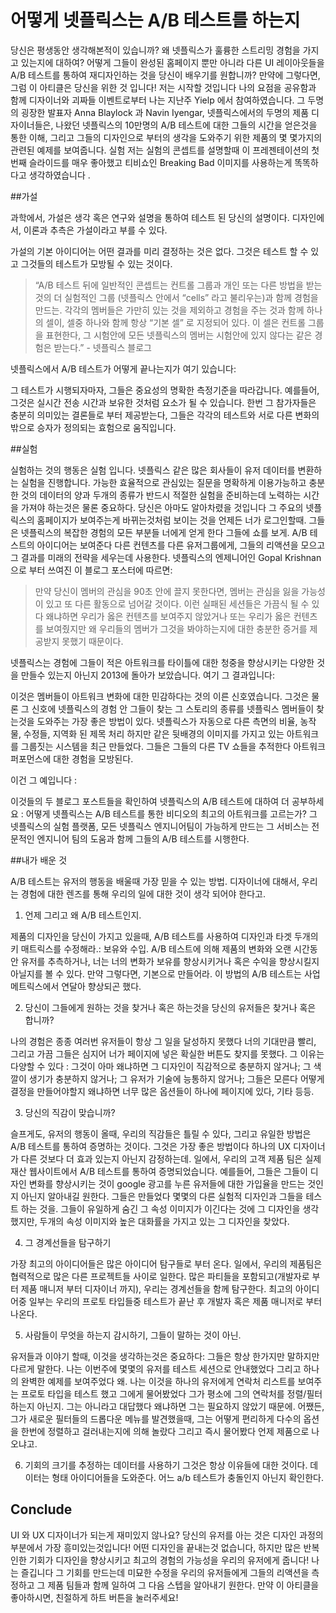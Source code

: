 어떻게 넷플릭스는 A/B 테스트를 하는지
==================
당신은 평생동안 생각해본적이 있습니까? 왜 넷플릭스가 훌륭한 스트리밍 경험을 가지고 있는지에 대하여?
어떻게 그들이 완성된 홈페이지 뿐만 아니라 다른 UI 레이아웃들을 A/B 테스트를 통하여 재디자인하는 것을 당신이 배우기를 원합니까? 만약에 그렇다면, 그럼 이 아티클은 당신을 위한 것 입니다!
저는 시작할 것입니다 나의 요점을 공유함과 함께 디자이너와 괴짜들 이벤트로부터 나는 지난주 Yielp 에서 참여하였습니다. 그 두명의 굉장한 발표자 Anna Blaylock 과 Navin Iyengar, 넷플릭스에서의 두명의 제품 디자이너들은, 나왔던 넷플릭스의 10만명의 A/B 테스트에 대한 그들의 시간을 얻은것을 통한 이해, 그리고 그들의 디자인으로 부터의 생각을 도와주기 위한 제품의 몇 몇가지의 관련된 예제를 보여줍니다.
실험
저는 실험의 콘셉트를 설명할때 이 프레젠테이션의 첫번째 슬라이드를 매우 좋아했고 티비쇼인 Breaking Bad 이미지를 사용하는게 똑똑하다고 생각하였습니다 .

##가설

과학에서, 가설은 생각 혹은 연구와 설명을 통하여 테스트 된 당신의 설명이다.
디자인에서, 이론과 추측은 가설이라고 부를 수 있다.

가설의 기본 아이디어는 어떤 결과를 미리 결정하는 것은 없다.
그것은 테스트 할 수 있고 그것들의 테스트가 모방될 수 있는 것이다.

> “A/B 테스트 뒤에 일반적인 콘셉트는 컨트롤 그룹과 개인 또는 다른 방법을 받는 것의 더 실험적인 그룹 (넷플릭스 안에서 “cells” 라고 불리우는)과 함께 경험을 만드는. 각각의 멤버들은 가만히 있는 것을 제외하고 경험을 주는 것과 함께 하나의 셀이, 셀중 하나와 함께 항상 “기본 셀” 로 지정되어 있다. 이 셀은 컨트롤 그룹을 표현한다, 그 시험안에 모든 넷플릭스의 멤버는 시험안에 있지 않다는 같은 경험은 받는다.” - 넷플릭스 블로그

넷플릭스에서 A/B 테스트가 어떻게 끝나는지가 여기 있습니다:

 그 테스트가 시행되자마자, 그들은 중요성의 명확한 측정기준을 따라갑니다. 예를들어, 그것은 실시간 전송 시간과 보유한 것처럼 요소가 될 수 있습니다. 한번 그 참가자들은 충분히 의미있는 결론들로 부터 제공받는다, 그들은 각각의 테스트와 서로 다른 변화의 밖으로 승자가 정의되는 효험으로 움직입니다.

##실험

실험하는 것의 행동은 실험 입니다. 넷플릭스 같은 많은 회사들이 유저 데이터를 변환하는 실험을 진행합니다. 가능한 효율적으로 관심있는 질문을 명확하게 이용가능하고 충분한 것의 데이터의 양과 두개의 종류가 반드시 적절한 실험을 준비하는데 노력하는 시간을 가져야 하는것은 물론 중요하다.
당신은 아마도 알아차렸을 것입니다 그 주요의 넷플릭스의 홈페이지가 보여주는게 바뀌는것처럼 보이는 것을 언제든 너가 로그인할때. 그들은 넷플릭스의 복잡한 경험의 모든 부분들 너에게 얻게 한다 그들에 쇼를 보게.
A/B 테스트의 아이디어는 보여준다 다른 컨텐츠를 다른 유저그룹에게, 그들의 리액션을 모으고 그 결과를 미래의 전략을 세우는데 사용한다. 넷플릭스의 엔제니어인 Gopal Krishnan 으로 부터 쓰여진 이 블로그 포스터에 따르면:

> 만약 당신이 멤버의 관심을 90초 안에 끌지 못한다면, 멤버는 관심을 잃을 가능성이 있고 또 다른 활동으로 넘어갈 것이다. 이런 실패된 세션들은 가끔식 될 수 있다 왜냐하면 우리가 옳은 컨텐츠를 보여주지 않았거나 또는 우리가 옳은 컨텐츠를 보여줬지만 왜 우리들의 멤버가 그것을 봐야하는지에 대한 충분한 증거를 제공받지 못했기 때문이다.

넷플릭스는 경험에 그들이 적은 아트워크를 타이틀에 대한 청중을 향상시키는 다양한 것을 만들수 있는지 아닌지 2013에 돌아가 보았습니다. 여기 그 결과입니다:

이것은 멤버들이 아트워크 변화에 대한 민감하다는 것의 이른 신호였습니다. 그것은 물론 그 신호에 넷플릭스의 경험 안 그들이 찾는 그 스토리의 종류를 넷플릭스 멤버들이 찾는것을 도와주는 가장 좋은 방법이 있다.
넷플릭스가 자동으로  다른 측면의 비율, 농작물, 수정들, 지역화 된 제목 처리 하지만 같은 뒷배경의 이미지를 가지고 있는 아트워크를 그룹짓는 시스템을 최근 만들었다.
그들은 그들의 다른 TV 쇼들을 추적한다 아트워크 퍼포먼스에 대한 경험을 모방된다.

이건 그 예입니다 :

이것들의 두 블로그 포스트들을 확인하여 넷플릭스의 A/B 테스트에 대하여 더 공부하세요 :
어떻게 넷플릭스는 A/B 테스트를 통한 비디오의 최고의 아트워크를 고르는가?
그 넷플릭스의 실험 플랫폼, 모든 넷플릭스 엔지니어팀이 가능하게 만드는 그 서비스는 전문적인 엔지니어 팀의 도움과 함께 그들의 A/B 테스트를 시행한다.

##내가 배운 것

A/B 테스트는 유저의 행동을 배울때 가장 믿을 수 있는 방법. 디자이너에 대해서, 우리는 경험에 대한 렌즈를 통해 우리의 일에 대한 것이 생각 되어야 한다고.
1. 언제 그리고 왜 A/B 테스트인지.

제품의 디자인을 당신이 가지고 있을때, A/B 테스트를 사용하여 디자인과 타겟 두개의 키 매트릭스를 수정해라.: 보유와 수입. A/B 테스트에 의해 제품의 변화와 오랜 시간동안 유저를 추측하거나, 너는  너의 변화가 보유를 향상시키거나 혹은 수익을 향상시킬지 아닐지를 볼 수 있다. 만약 그렇다면, 기본으로 만들어라. 이 방법의 A/B 테스트는 사업 메트릭스에서 연달아 향상되곤 했다. 

2. 당신이 그들에게 원하는 것을 찾거나 혹은 하는것을 당신의 유저들은 찾거나 혹은 합니까?

나의 경험은 종종 여러번 유저들이 항상 그 일을 달성하지 못했다 너의 기대만큼 빨리, 그리고 가끔 그들은 심지어 너가 페이지에 넣은 확실한 버튼도 찾지를 못했다. 그 이유는 다양할 수 있다 : 그것이 아마 왜냐하면 그 디자인이 직감적으로 충분하지 않거나; 그 색깔이 생기가 충분하지 않거나; 그 유저가 기술에 능통하지 않거나; 그들은 모른다 어떻게 결정을 만들어야할지 왜냐하면 너무 많은 옵션들이 하나에 페이지에 있다, 기타 등등.

3. 당신의 직감이 맞습니까?

슬프게도, 유저의 행동이 올때, 우리의 직감들은 틀릴 수 있다, 그리고 유일한 방법은 A/B 테스트를 통하여 증명하는 것이다. 그것은 가장 좋은 방법이다 하나의 UX 디자이너가 다른 것보다 더 효과 있는지 아닌지 감정하는데. 일에서, 우리의 고객 제품 팀은 실제 재산 웹사이트에서 A/B 테스트를 통하여 증명되었습니다. 예를들어, 그들은 그들이 디자인 변화를 향상시키는 것이 google 광고를 누른 유저들에 대한 가입율을 만드는 것인지 아닌지 알아내길 원한다. 그들은 만들었다 몇몇의 다른 실험적 디자인과 그들을 테스트 하는 것을.
그들이 유일하게 숨긴 그 속성 이미지가 이긴다는 것에 그 디자인을 생각했지만, 두개의 속성 이미지와 높은 대화률을 가지고 있는 그 디자인을 찾았다.

4. 그 경계선들을 탐구하기

가장 최고의 아이디어들은 많은 아이디어 탐구들로 부터 온다. 일에서, 우리의 제품팀은 협력적으로 많은 다른 프로젝트들 사이로 일한다. 많은 파티들을 포함되고(개발자로 부터 제품 매니저 부터 디자이너 까지), 우리는 경계선들을 함께 탐구한다. 최고의 아이디어중 일부는 우리의 프로토 타입들중 테스트가 끝난 후 개발자 혹은 제품 매니저로 부터 나온다.
 
5. 사람들이 무엇을 하는지 감시하기, 그들이 말하는 것이 아닌.

유저들과 이야기 할때, 이것을 생각하는것은 중요하다: 그들은 항상 한가지만 말하지만 다르게 말한다. 나는 이번주에 몇몇의 유저를 테스트 세션으로 안내했었다 그리고 하나의 완벽한 예제를 보여주었다 왜. 
나는 이것을 하나의 유저에게 연락처 리스트를 보여주는 프로토 타입을 테스트 했고 그에게 물어봤었다 그가 평소에 그의 연락처를 정렬/필터 하는지 아닌지. 그는 아니라고 대답했다 왜냐하면 그는 필요하지 않았기 때문에. 어쨌든, 그가 새로운 필터들의 드롭다운 메뉴를 발견했을때, 그는 어떻게  편리하게 다수의 옵션을 한번에 정렬하고 걸러내는지에 의해 놀랐다 그리고 즉시 물어봤다 언제 제품으로 나오냐고.

6. 기회의 크기를 추정하는 데이터를 사용하기
그것은 항상 이유들에 대한 것이다.
데이터는 형태 아이디어들을 도와준다.
어느 a/b 테스트가 충돌인지 아닌지 확인한다.

## Conclude

UI 와 UX 디자이너가 되는게 재미있지 않나요? 당신의 유저를 아는 것은 디자인 과정의 부분에서 가장 흥미있는것입니다! 어떤 디자인을 끝내는것 없습니다, 하지만 많은 반복인한 기회가 디자인을 향상시키고 최고의 경험의 가능성을 우리의 유저에게 줍니다!
나는 즐깁니다 그 기회를 만드는데 미묘한 수정을 우리의 유저들에게 그들의 리액션을 측정하고 그 제품 팀들과 함께 일하여 그 다음 스텝을 알아내기 원한다.
만약 이 아티클을 좋아하시면, 친절하게 하트 버튼을 눌러주세요!